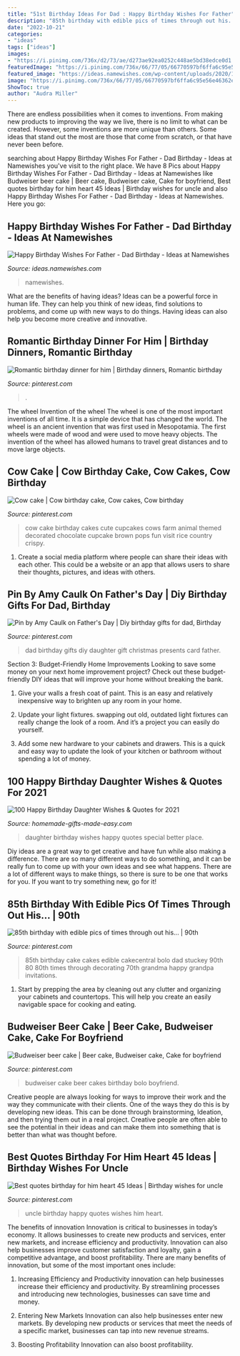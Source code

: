 ```yaml
---
title: "51st Birthday Ideas For Dad : Happy Birthday Wishes For Father"
description: "85th birthday with edible pics of times through out his..."
date: "2022-10-21"
categories:
- "ideas"
tags: ["ideas"]
images:
- "https://i.pinimg.com/736x/d2/73/ae/d273ae92ea0252c448ae5bd38edce0d1.jpg"
featuredImage: "https://i.pinimg.com/736x/66/77/05/66770597bf6ffa6c95e56e46362eb280.jpg"
featured_image: "https://ideas.namewishes.com/wp-content/uploads/2020/12/11-4.png"
image: "https://i.pinimg.com/736x/66/77/05/66770597bf6ffa6c95e56e46362eb280.jpg"
ShowToc: true
author: "Audra Miller"
---
```



There are endless possibilities when it comes to inventions. From making new products to improving the way we live, there is no limit to what can be created. However, some inventions are more unique than others. Some ideas that stand out the most are those that come from scratch, or that have never been before.

	

		
searching about Happy Birthday Wishes For Father - Dad Birthday - Ideas at Namewishes you've visit to the right place. We have 8 Pics about Happy Birthday Wishes For Father - Dad Birthday - Ideas at Namewishes like Budweiser beer cake | Beer cake, Budweiser cake, Cake for boyfriend, Best quotes birthday for him heart 45 Ideas | Birthday wishes for uncle and also Happy Birthday Wishes For Father - Dad Birthday - Ideas at Namewishes. Here you go:
		
    
## Happy Birthday Wishes For Father - Dad Birthday - Ideas At Namewishes

<img loading=lazy src="https://ideas.namewishes.com/wp-content/uploads/2020/12/11-4.png" onerror="this.onerror=null;this.src='https://tse4.mm.bing.net/th?id=OIP.etjZsdfsqgyD_8pxWalAmQHaKX&amp;pid=15.1';" alt="Happy Birthday Wishes For Father - Dad Birthday - Ideas at Namewishes">

_Source: ideas.namewishes.com_

>namewishes. 

	

What are the benefits of having ideas?
Ideas can be a powerful force in human life. They can help you think of new ideas, find solutions to problems, and come up with new ways to do things. Having ideas can also help you become more creative and innovative.

    
## Romantic Birthday Dinner For Him | Birthday Dinners, Romantic Birthday

<img loading=lazy src="https://i.pinimg.com/736x/b1/fe/e1/b1fee183a57d453b2794d00a96c80e31.jpg" onerror="this.onerror=null;this.src='https://tse2.mm.bing.net/th?id=OIP.AdwDImCLFfRq4bcZpRDFWgHaJ3&amp;pid=15.1';" alt="Romantic birthday dinner for him | Birthday dinners, Romantic birthday">

_Source: pinterest.com_

>. 

	

The wheel
Invention of the wheel
The wheel is one of the most important inventions of all time. It is a simple device that has changed the world. The wheel is an ancient invention that was first used in Mesopotamia. The first wheels were made of wood and were used to move heavy objects. The invention of the wheel has allowed humans to travel great distances and to move large objects.

    
## Cow Cake | Cow Birthday Cake, Cow Cakes, Cow Birthday

<img loading=lazy src="https://i.pinimg.com/736x/f0/02/20/f002206da34292658cab78990adf4d1c--cow-birthday-cake-my-birthday.jpg" onerror="this.onerror=null;this.src='https://tse3.mm.bing.net/th?id=OIP.nozjM_PM-0ZHLwXC6SRxywHaGS&amp;pid=15.1';" alt="Cow cake | Cow birthday cake, Cow cakes, Cow birthday">

_Source: pinterest.com_

>cow cake birthday cakes cute cupcakes cows farm animal themed decorated chocolate cupcake brown pops fun visit rice country crispy. 

	

1. Create a social media platform where people can share their ideas with each other. This could be a website or an app that allows users to share their thoughts, pictures, and ideas with others. 

    
## Pin By Amy Caulk On Father&#039;s Day | Diy Birthday Gifts For Dad, Birthday

<img loading=lazy src="https://i.pinimg.com/736x/d2/08/e1/d208e1ae0070c1a9c3393c7e7de6e2d6.jpg" onerror="this.onerror=null;this.src='https://tse2.mm.bing.net/th?id=OIP.bDDX6Zvy6H7DkgU6yD6JewHaK6&amp;pid=15.1';" alt="Pin by Amy Caulk on Father&#039;s Day | Diy birthday gifts for dad, Birthday">

_Source: pinterest.com_

>dad birthday gifts diy daughter gift christmas presents card father. 

	

Section 3: Budget-Friendly Home Improvements
Looking to save some money on your next home improvement project? Check out these budget-friendly DIY ideas that will improve your home without breaking the bank.
1. Give your walls a fresh coat of paint. This is an easy and relatively inexpensive way to brighten up any room in your home.

2. Update your light fixtures. swapping out old, outdated light fixtures can really change the look of a room. And it’s a project you can easily do yourself.

3. Add some new hardware to your cabinets and drawers. This is a quick and easy way to update the look of your kitchen or bathroom without spending a lot of money.

    
## 100 Happy Birthday Daughter Wishes &amp; Quotes For 2021

<img loading=lazy src="https://www.homemade-gifts-made-easy.com/image-files/birthday-wishes-for-daughter-better-place-600x900.jpg" onerror="this.onerror=null;this.src='https://tse1.mm.bing.net/th?id=OIP.5TJ1BOhaLYnr48ET12Kv1QHaLH&amp;pid=15.1';" alt="100 Happy Birthday Daughter Wishes &amp; Quotes for 2021">

_Source: homemade-gifts-made-easy.com_

>daughter birthday wishes happy quotes special better place. 

	

Diy ideas are a great way to get creative and have fun while also making a difference. There are so many different ways to do something, and it can be really fun to come up with your own ideas and see what happens. There are a lot of different ways to make things, so there is sure to be one that works for you. If you want to try something new, go for it!

    
## 85th Birthday With Edible Pics Of Times Through Out His... | 90th

<img loading=lazy src="https://i.pinimg.com/736x/d2/73/ae/d273ae92ea0252c448ae5bd38edce0d1.jpg" onerror="this.onerror=null;this.src='https://tse3.mm.bing.net/th?id=OIP.JW9gtggQpMxSqK8Axxy84wHaLk&amp;pid=15.1';" alt="85th birthday with edible pics of times through out his... | 90th">

_Source: pinterest.com_

>85th birthday cake cakes edible cakecentral bolo dad stuckey 90th 80 80th times through decorating 70th grandma happy grandpa invitations. 

	

1. Start by prepping the area by cleaning out any clutter and organizing your cabinets and countertops. This will help you create an easily navigable space for cooking and eating.

    
## Budweiser Beer Cake | Beer Cake, Budweiser Cake, Cake For Boyfriend

<img loading=lazy src="https://i.pinimg.com/736x/39/e6/da/39e6da5edb3116e1e475a26c03303ee4.jpg" onerror="this.onerror=null;this.src='https://tse4.mm.bing.net/th?id=OIP.xDSUF1zMlgs3Ssxfnx7ZaQHaKE&amp;pid=15.1';" alt="Budweiser beer cake | Beer cake, Budweiser cake, Cake for boyfriend">

_Source: pinterest.com_

>budweiser cake beer cakes birthday bolo boyfriend. 

	

Creative people are always looking for ways to improve their work and the way they communicate with their clients. One of the ways they do this is by developing new ideas. This can be done through brainstorming, Ideation, and then trying them out in a real project. Creative people are often able to see the potential in their ideas and can make them into something that is better than what was thought before.

    
## Best Quotes Birthday For Him Heart 45 Ideas | Birthday Wishes For Uncle

<img loading=lazy src="https://i.pinimg.com/736x/66/77/05/66770597bf6ffa6c95e56e46362eb280.jpg" onerror="this.onerror=null;this.src='https://tse1.mm.bing.net/th?id=OIP.xrpI6wsFgmFZbeMllBN5nwAAAA&amp;pid=15.1';" alt="Best quotes birthday for him heart 45 Ideas | Birthday wishes for uncle">

_Source: pinterest.com_

>uncle birthday happy quotes wishes him heart. 

	

The benefits of innovation
Innovation is critical to businesses in today’s economy. It allows businesses to create new products and services, enter new markets, and increase efficiency and productivity. Innovation can also help businesses improve customer satisfaction and loyalty, gain a competitive advantage, and boost profitability.
There are many benefits of innovation, but some of the most important ones include:

1. Increasing Efficiency and Productivity
innovation can help businesses increase their efficiency and productivity. By streamlining processes and introducing new technologies, businesses can save time and money.

2. Entering New Markets
Innovation can also help businesses enter new markets. By developing new products or services that meet the needs of a specific market, businesses can tap into new revenue streams.

3. Boosting Profitability
Innovation can also boost profitability.

